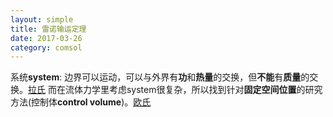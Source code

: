 ```yaml
---
layout: simple
title: 雷诺输运定理
date: 2017-03-26
category: comsol
---
```

<script type="text/x-mathjax-config">MathJax.Hub.Config({tex2jax: {inlineMath:[['$','$']]}});</script>
<script type="text/javascript" src="http://cdn.mathjax.org/mathjax/latest/MathJax.js?config=TeX-AMS-MML_HTMLorMML"></script>

系统**system**: 边界可以运动，可以与外界有**功**和**热量**的交换，但**不能**有**质量**的交换。[拉氏]()
而在流体力学里考虑system很复杂，所以找到针对**固定空间位置**的研究方法(控制体**control volume**)。[欧氏]()

